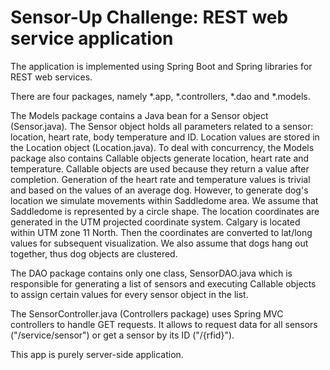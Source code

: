 Sensor-Up Challenge: REST web service application
================
The application is implemented using Spring Boot and Spring libraries for REST web services. 

There are four packages, namely *.app, *.controllers, *.dao and *.models.

The Models package contains a Java bean for a Sensor object (Sensor.java). The Sensor object holds all parameters related to a sensor: location, heart rate, body temperature and ID. Location values are stored in the Location object (Location.java).
To deal with concurrency, the Models package also contains Callable objects generate location, heart rate and temperature. Callable objects are used because they return a value after completion.
Generation of the heart rate and temperature values is trivial and based on the values of an average dog. However, to generate dog's location we simulate movements within Saddledome area. We assume that Saddledome is represented by a circle shape. The location coordinates are generated in the UTM projected coordinate system. Calgary is located within UTM zone 11 North. Then the coordinates are converted to lat/long values for subsequent visualization. We also assume that dogs hang out together, thus dog objects are clustered.

The DAO package contains only one class, SensorDAO.java which is responsible for generating a list of sensors and executing Callable objects to assign certain values for every sensor object in the list.

The SensorController.java (Controllers package) uses Spring MVC controllers to handle GET requests. It allows to request data for all sensors ("/service/sensor") or get a sensor by its ID ("/{rfid}").

This app is purely server-side application.
